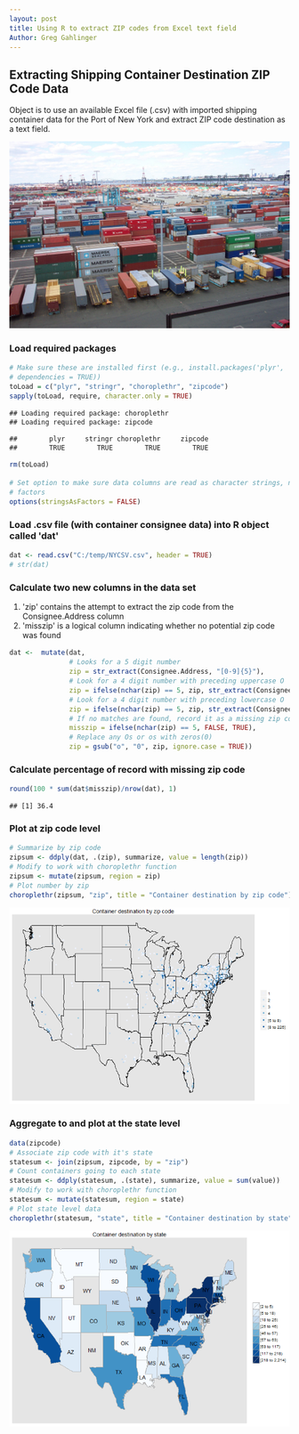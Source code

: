```yaml
---
layout: post
title: Using R to extract ZIP codes from Excel text field
Author: Greg Gahlinger
---
```


## Extracting Shipping Container Destination ZIP Code Data
Object is to use an available Excel file (.csv) with imported shipping container data for the Port of New York and extract ZIP code destination as a text field.

![Container](/figure/containers.png)

### Load required packages

```r
# Make sure these are installed first (e.g., install.packages('plyr',
# dependencies = TRUE))
toLoad = c("plyr", "stringr", "choroplethr", "zipcode")
sapply(toLoad, require, character.only = TRUE)
```

```
## Loading required package: choroplethr
## Loading required package: zipcode
```

```
##        plyr     stringr choroplethr     zipcode 
##        TRUE        TRUE        TRUE        TRUE
```

```r
rm(toLoad)

# Set option to make sure data columns are read as character strings, not
# factors
options(stringsAsFactors = FALSE)
```


### Load .csv file (with container consignee data) into R object called 'dat'

```r
dat <- read.csv("C:/temp/NYCSV.csv", header = TRUE)
# str(dat)
```


### Calculate two new columns in the data set
1.  'zip' contains the attempt to extract the zip code from the Consignee.Address column
2.  'misszip' is a logical column indicating whether no potential zip code was found

```r
dat <-  mutate(dat,
               # Looks for a 5 digit number
               zip = str_extract(Consignee.Address, "[0-9]{5}"), 
               # Look for a 4 digit number with preceding uppercase O 
               zip = ifelse(nchar(zip) == 5, zip, str_extract(Consignee.Address, "O[0-9]{4}")),
               # Look for a 4 digit number with preceding lowercase O 
               zip = ifelse(nchar(zip) == 5, zip, str_extract(Consignee.Address, "o[0-9]{4}")),
               # If no matches are found, record it as a missing zip code
               misszip = ifelse(nchar(zip) == 5, FALSE, TRUE),
               # Replace any Os or os with zeros(0)
               zip = gsub("o", "0", zip, ignore.case = TRUE))
```


### Calculate percentage of record with missing zip code

```r
round(100 * sum(dat$misszip)/nrow(dat), 1)
```

```
## [1] 36.4
```


### Plot at zip code level

```r
# Summarize by zip code
zipsum <- ddply(dat, .(zip), summarize, value = length(zip))
# Modify to work with choroplethr function
zipsum <- mutate(zipsum, region = zip)
# Plot number by zip
choroplethr(zipsum, "zip", title = "Container destination by zip code")
```

![plot of chunk unnamed-chunk-5](figure/zip.png) 


### Aggregate to and plot at the state level

```r
data(zipcode)
# Associate zip code with it's state
statesum <- join(zipsum, zipcode, by = "zip")
# Count containers going to each state
statesum <- ddply(statesum, .(state), summarize, value = sum(value))
# Modify to work with choroplethr function
statesum <- mutate(statesum, region = state)
# Plot state level data
choroplethr(statesum, "state", title = "Container destination by state")
```

![plot of chunk unnamed-chunk-6](figure/state.png) 

